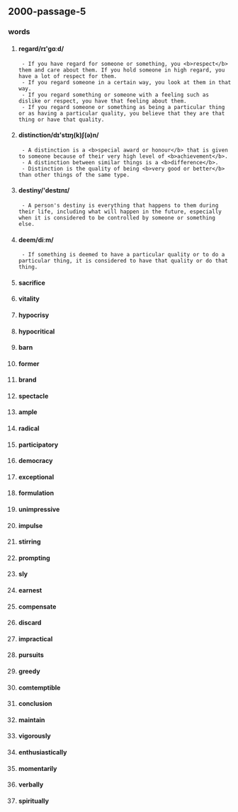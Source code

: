 ## 2000-passage-5


### words
1. #### regard/rɪ'gɑːd/
		- If you have regard for someone or something, you <b>respect</b> them and care about them. If you hold someone in high regard, you have a lot of respect for them.
		- If you regard someone in a certain way, you look at them in that way.
		- If you regard something or someone with a feeling such as dislike or respect, you have that feeling about them.
		- If you regard someone or something as being a particular thing or as having a particular quality, you believe that they are that thing or have that quality.
1. #### distinction/dɪ'stɪŋ(k)ʃ(ə)n/
		- A distinction is a <b>special award or honour</b> that is given to someone because of their very high level of <b>achievement</b>.
		- A distinction between similar things is a <b>difference</b>.
		- Distinction is the quality of being <b>very good or better</b> than other things of the same type.
1. #### destiny/'destɪnɪ/
		- A person's destiny is everything that happens to them during their life, including what will happen in the future, especially when it is considered to be controlled by someone or something else. 
1. #### deem/diːm/
		- If something is deemed to have a particular quality or to do a particular thing, it is considered to have that quality or do that thing.
1. #### sacrifice
1. #### vitality
1. #### hypocrisy
1. #### hypocritical
1. #### barn
1. #### former
1. #### brand
1. #### spectacle
1. #### ample
1. #### radical
1. #### participatory
1. #### democracy
1. #### exceptional
1. #### formulation
1. #### unimpressive
1. #### impulse
1. #### stirring
1. #### prompting
1. #### sly
1. #### earnest
1. #### compensate
1. #### discard
1. #### impractical
1. #### pursuits
1. #### greedy
1. #### comtemptible
1. #### conclusion
1. #### maintain
1. #### vigorously
1. #### enthusiastically
1. #### momentarily
1. #### verbally
1. #### spiritually
